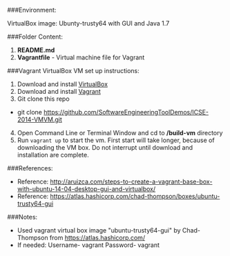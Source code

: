 ###Environment:

VirtualBox image: Ubunty-trusty64 with GUI and Java 1.7


###Folder Content:

1. __README.md__ 
2. __Vagrantfile__ - Virtual machine file for Vagrant



###Vagrant VirtualBox VM set up instructions:

1. Download and install [VirtualBox](https://www.virtualbox.org/)
2. Download and install [Vagrant](http://www.vagrantup.com/)
3. Git clone this repo 
  * git clone https://github.com/SoftwareEngineeringToolDemos/ICSE-2014-VMVM.git
4. Open Command Line or Terminal Window and cd to __/build-vm__ directory
5. Run `vagrant up` to start the vm. First start will take longer, because of downloading the VM box. Do not interrupt until download and installation are complete.

###References:
  * Reference: http://aruizca.com/steps-to-create-a-vagrant-base-box-with-ubuntu-14-04-desktop-gui-and-virtualbox/
  * Reference: https://atlas.hashicorp.com/chad-thompson/boxes/ubuntu-trusty64-gui 

###Notes:
  * Used vagrant virtual box image "ubuntu-trusty64-gui" by Chad-Thompson from https://atlas.hashicorp.com/
  * If needed: Username- vagrant Password- vagrant

